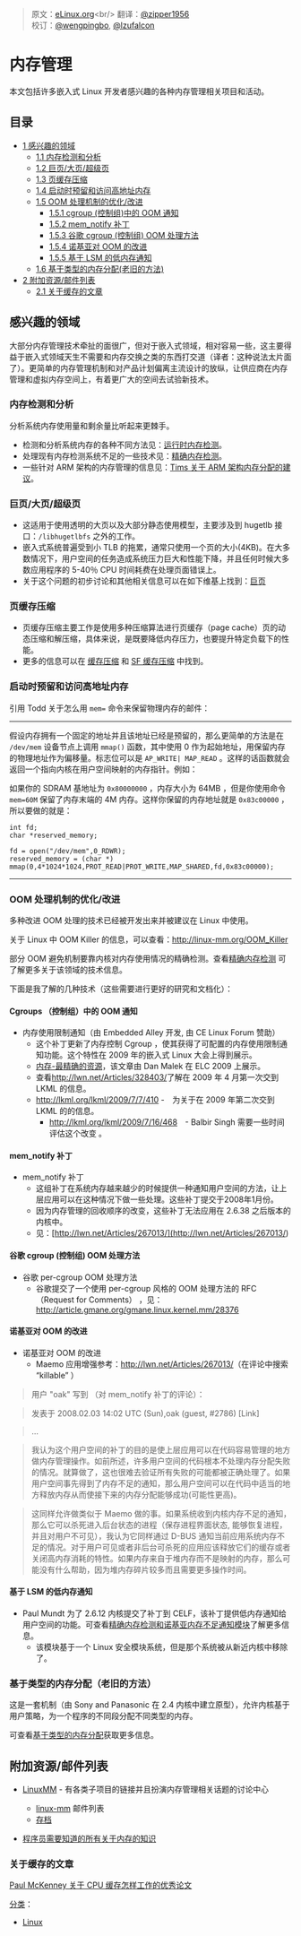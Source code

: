> 原文：[eLinux.org](http://eLinux.org/Memory_Management "http://eLinux.org/Memory_Management")<br/>
> 翻译：[@zipper1956](https://github.com/zipper)<br/>
> 校订：[@wengpingbo](https://github.com/wengpingbo), [@lzufalcon](https://github.com/lzufalcon)<br/>

# 内存管理

本文包括许多嵌入式 Linux 开发者感兴趣的各种内存管理相关项目和活动。

## 目录

-   [1 感兴趣的领域](#areas-of-interest)
    -   [1.1 内存检测和分析](#memory-measurement-and-analysis)
    -   [1.2 巨页/大页/超级页](#huge-large-superpages)
    -   [1.3 页缓存压缩](##page-cache-compression)
    -   [1.4 启动时预留和访问高地址内存](#reserving-and-accessing-the-top-of-memory-on-startup)
    -   [1.5 OOM 处理机制的优化/改进](#enhanced-out-of-memory-handling)
        -   [1.5.1 cgroup (控制组)中的 OOM 通知](#oom-notification-in-cgroups)
        -   [1.5.2 mem_notify 补丁](#mem-notify-patches)
        -   [1.5.3 谷歌 cgroup (控制组) OOM 处理方法](#google-cgroup-oom-handler)
        -   [1.5.4 诺基亚对 OOM 的改进](#nokia-oom-enhancements)
        -   [1.5.5 基于 LSM 的低内存通知](#lsm-based-low-memory-notification)
    -   [1.6 基于类型的内存分配(老旧的方法)](#type-based-memory-allocation-old)
-   [2 附加资源/邮件列表](#additional-resources-mailing-lists)
    -   [2.1 关于缓存的文章](#articles-on-caches)

## 感兴趣的领域

大部分内存管理技术牵扯的面很广，但对于嵌入式领域，相对容易一些，这主要得益于嵌入式领域天生不需要和内存交换之类的东西打交道（译者：这种说法太片面了）。更简单的内存管理机制和对产品计划偏离主流设计的放纵，让供应商在内存管理和虚拟内存空间上，有着更广大的空间去试验新技术。

### 内存检测和分析

分析系统内存使用量和剩余量比听起来更棘手。

- 检测和分析系统内存的各种不同方法见：[运行时内存检测](../.././dev_portals/Memory_Management/Runtime_Memory_Measurement/Runtime_Memory_Measurement.md "Runtime Memory Measurement")。
- 处理现有内存检测系统不足的一些技术见：[精确内存检测](../.././dev_portals/Memory_Management/Accurate_Memory_Measurement/Accurate_Memory_Measurement.md "Accurate Memory Measurement")。
- 一些针对 ARM 架构的内存管理的信息见：[Tims 关于 ARM 架构内存分配的建议](../.././dev_portals/Memory_Management/Tims_Notes_on_ARM_memory_allocation/Tims_Notes_on_ARM_memory_allocation.md "Tims Notes on ARM memory allocation")。

### 巨页/大页/超级页

- 这适用于使用透明的大页以及大部分静态使用模型，主要涉及到 hugetlb 接口：`/libhugetlbfs` 之外的工作。
- 嵌入式系统普遍受到小 TLB 的拖累，通常只使用一个页的大小(4KB)。在大多数情况下，用户空间的任务造成系统压力巨大和性能下降，并且任何时候大多数应用程序的 5-40％ CPU 时间耗费在处理页面错误上。
- 关于这个问题的初步讨论和其他相关信息可以在如下维基上找到：[巨页](http://linux-mm.org/)　　

### 页缓存压缩

- 页缓存压缩主要工作是使用多种压缩算法进行页缓存（page cache）页的动态压缩和解压缩，具体来说，是既要降低内存压力，也要提升特定负载下的性能。
- 更多的信息可以在 [缓存压缩](http://linux-mm.org/CompressedCaching) 和 [SF 缓存压缩](http://linuxcompressed.sourceforge.net/) 中找到。

### 启动时预留和访问高地址内存

引用 Todd 关于怎么用 `mem=` 命令来保留物理内存的邮件：

* * * * *

假设内存拥有一个固定的地址并且该地址已经是预留的，那么更简单的方法是在 `/dev/mem` 设备节点上调用 `mmap()` 函数，其中使用 0 作为起始地址，用保留内存的物理地址作为偏移量。标志位可以是 `AP_WRITE| MAP_READ` 。这样的话函数就会返回一个指向内核在用户空间映射的内存指针。例如：

如果你的 SDRAM 基地址为 `0x80000000` ，内存大小为 64MB ，但是你使用命令 `mem=60M` 保留了内存末端的 4M 内存。这样你保留的内存地址就是 `0x83c00000` ，所以要做的就是：

    int fd;
    char *reserved_memory;

    fd = open("/dev/mem",0_RDWR);
    reserved_memory = (char *) mmap(0,4*1024*1024,PROT_READ|PROT_WRITE,MAP_SHARED,fd,0x83c00000);

* * * * *

### OOM 处理机制的优化/改进

多种改进 OOM 处理的技术已经被开发出来并被建议在 Linux 中使用。

关于 Linux 中 OOM Killer 的信息，可以查看：<http://linux-mm.org/OOM_Killer>

部分 OOM 避免机制要靠内核对内存使用情况的精确检测。查看[精确内存检测](../.././dev_portals/Memory_Management/Accurate_Memory_Measurement/Accurate_Memory_Measurement.md "Accurate Memory Measurement") 可了解更多关于该领域的技术信息。

下面是我了解的几种技术（这些需要进行更好的研究和文档化）：

#### Cgroups （控制组）中的 OOM 通知

- 内存使用限制通知（由 Embedded Alley 开发, 由 CE Linux Forum 赞助）
    - 这个补丁更新了内存控制 Cgroup ，使其获得了可配置的内存使用限制通知功能。这个特性在 2009 年的嵌入式 Linux 大会上得到展示。
    - [内存-最精确的资源](http://tree.celinuxforum.org/CelfPubWiki/ELC2009Presentations?action=AttachFile&do=get&target=celf_mem_notify.pdf)，该文章由 Dan Malek 在 ELC 2009 上展示。
    - 查看<http://lwn.net/Articles/328403/>了解在 2009 年 4 月第一次交到 LKML 的信息。
    - <http://lkml.org/lkml/2009/7/7/410> -　为关于在 2009 年第二次交到 LKML 的的信息。
        - <http://lkml.org/lkml/2009/7/16/468>　- Balbir Singh 需要一些时间评估这个改变 。

#### mem_notify 补丁

- mem_notify 补丁
    - 这组补丁在系统内存越来越少的时候提供一种通知用户空间的方法，让上层应用可以在这种情况下做一些处理。这些补丁提交于2008年1月份。
    - 因为内存管理的回收顺序的改变，这些补丁无法应用在 2.6.38 之后版本的内核中。
    - 见：[http://lwn.net/Articles/267013/](<http://lwn.net/Articles/267013/>)　　

#### 谷歌 cgroup (控制组) OOM 处理方法

- 谷歌 per-cgroup OOM 处理方法
    - 谷歌提交了一个使用 per-cgroup 风格的 OOM 处理方法的 RFC（Request for Comments） ，见：<http://article.gmane.org/gmane.linux.kernel.mm/28376>

#### 诺基亚对 OOM 的改进

- 诺基亚对 OOM 的改进
    - Maemo 应用增强参考：<http://lwn.net/Articles/267013/>（在评论中搜索 “killable” ）

<!-- -->

> 用户 "oak" 写到 （对 mem_notify 补丁的评论）：

> 发表于 2008.02.03 14:02 UTC (Sun),oak (guest, #2786) [Link]

> ...

> 我认为这个用户空间的补丁的目的是使上层应用可以在代码容易管理的地方做内存管理操作。如前所述，许多用户空间的代码根本不处理内存分配失败的情况。就算做了，这也很难去验证所有失败的可能都被正确处理了。如果用户空间事先得到了内存不足的通知，那么用户空间可以在代码中适当的地方释放内存从而使接下来的内存分配能够成功(可能性更高)。

> 这同样允许做类似于 Maemo 做的事。如果系统收到内核内存不足的通知，那么它可以杀死进入后台状态的进程（保存进程界面状态, 能够恢复进程，并且对用户不可见），我认为它同样通过 D-BUS 通知当前应用系统内存不足的情况。对于用户可见或者非后台可杀死的应用应该释放它们的缓存或者关闭高内存消耗的特性。如果内存来自于堆内存而不是映射的内存，那么可能没有什么帮助，因为堆内存碎片较多而且需要更多操作时间。

#### 基于 LSM 的低内存通知

- Paul Mundt 为了 2.6.12 内核提交了补丁到 CELF，该补丁提供低内存通知给用户空间的功能。可查看[精确内存检测和诺基亚内存不足通知模块](../.././dev_portals/Memory_Management/Accurate_Memory_Measurement/Accurate_Memory_Measurement.md#Nokia_out-of-memory_notifier_module "Accurate Memory Measurement")了解更多信息。
    - 该模块基于一个 Linux 安全模块系统，但是那个系统被从新近内核中移除了。　

### 基于类型的内存分配（老旧的方法）

这是一套机制（由 Sony and Panasonic 在 2.4 内核中建立原型），允许内核基于用户策略，为一个程序的不同段分配不同类型的内存。

可查看[基于类型的内存分配](../.././dev_portals/Memory_Management/Memory_Type_Based_Allocation/Memory_Type_Based_Allocation.md "Memory Type Based Allocation")获取更多信息。

## 附加资源/邮件列表

- [LinuxMM](http://linux-mm.org/) - 有各类子项目的链接并且扮演内存管理相关话题的讨论中心
    - [linux-mm](mailto:majordomo@kvack.org) 邮件列表
    - [存档](http://marc.theaimsgroup.com/?l=linux-mm)

- [程序员需要知道的所有关于内存的知识](<http://lwn.net/Articles/250967/>)　　


### 关于缓存的文章

[Paul McKenney 关于 CPU 缓存怎样工作的优秀论文](<http://www2.rdrop.com/~paulmck/scalability/paper/whymb.2010.07.23a.pdf>)

[分类](http://eLinux.org/Special:Categories "Special:Categories")：

-   [Linux](http://eLinux.org/Category:Linux "Category:Linux")
